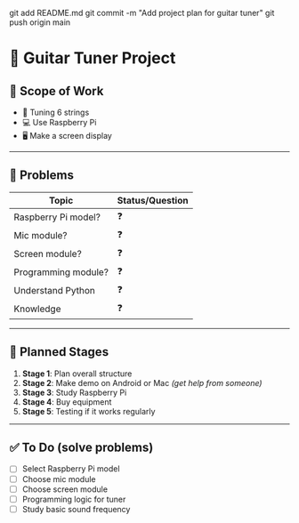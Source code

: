 git add README.md
git commit -m "Add project plan for guitar tuner"
git push origin main

# 🎸 Guitar Tuner Project

## 📌 Scope of Work

- 🎵 Tuning 6 strings
- 💻 Use Raspberry Pi
- 🖥️ Make a screen display

---

## 🧩 Problems

| Topic             | Status/Question |
|------------------|-----------------|
| Raspberry Pi model?  | ❓ |
| Mic module?         | ❓ |
| Screen module?      | ❓ |
| Programming module? | ❓ |
| Understand Python   | ❓ |
| Knowledge           | ❓ |

---

## 📅 Planned Stages

1. **Stage 1**: Plan overall structure
2. **Stage 2**: Make demo on Android or Mac *(get help from someone)*
3. **Stage 3**: Study Raspberry Pi
4. **Stage 4**: Buy equipment
5. **Stage 5**: Testing if it works regularly

---

## ✅ To Do (solve problems)

- [ ] Select Raspberry Pi model
- [ ] Choose mic module
- [ ] Choose screen module
- [ ] Programming logic for tuner
- [ ] Study basic sound frequency
